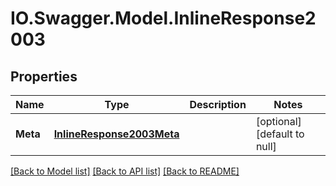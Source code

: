 # IO.Swagger.Model.InlineResponse2003
## Properties

Name | Type | Description | Notes
------------ | ------------- | ------------- | -------------
**Meta** | [**InlineResponse2003Meta**](InlineResponse2003Meta.md) |  | [optional] [default to null]

[[Back to Model list]](../README.md#documentation-for-models) [[Back to API list]](../README.md#documentation-for-api-endpoints) [[Back to README]](../README.md)

